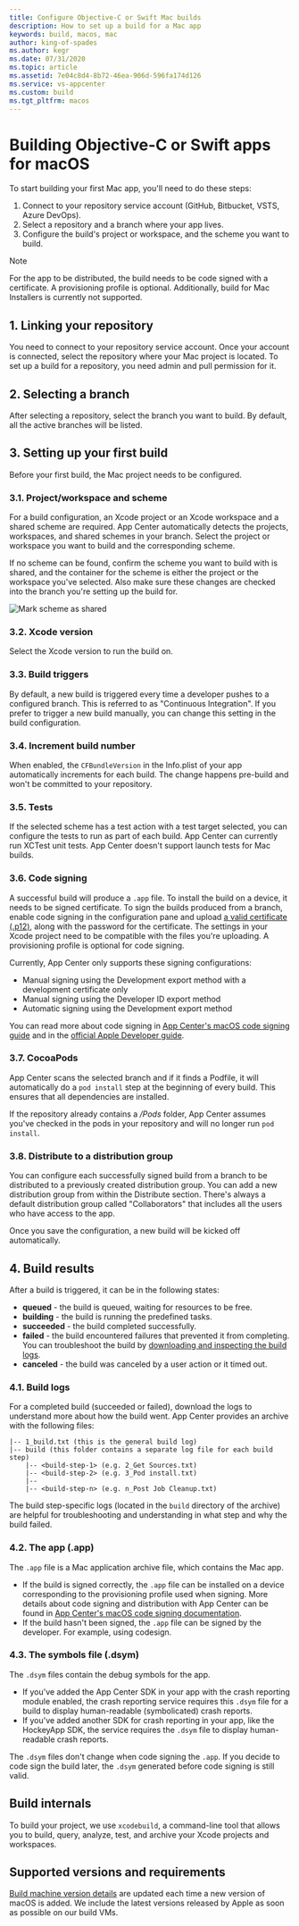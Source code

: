```yaml
---
title: Configure Objective-C or Swift Mac builds
description: How to set up a build for a Mac app
keywords: build, macos, mac
author: king-of-spades
ms.author: kegr
ms.date: 07/31/2020
ms.topic: article
ms.assetid: 7e04c8d4-8b72-46ea-906d-596fa174d126
ms.service: vs-appcenter
ms.custom: build
ms.tgt_pltfrm: macos
---
```


# Building Objective-C or Swift apps for macOS
To start building your first Mac app, you'll need to do these steps:

1. Connect to your repository service account (GitHub, Bitbucket, VSTS, Azure DevOps).
2. Select a repository and a branch where your app lives.
3. Configure the build's project or workspace, and the scheme you want to build.

> [!NOTE]
> For the app to be distributed, the build needs to be code signed with a certificate. A provisioning profile is optional.  Additionally, build for Mac Installers is currently not supported.

## 1. Linking your repository
You need to connect to your repository service account. Once your account is connected, select the repository where your Mac project is located. To set up a build for a repository, you need admin and pull permission for it.

## 2. Selecting a branch
After selecting a repository, select the branch you want to build. By default, all the active branches will be listed.

## 3. Setting up your first build
Before your first build, the Mac project needs to be configured.

### 3.1. Project/workspace and scheme
For a build configuration, an Xcode project or an Xcode workspace and a shared scheme are required. App Center automatically detects the projects, workspaces, and shared schemes in your branch. Select the project or workspace you want to build and the corresponding scheme.

If no scheme can be found, confirm the scheme you want to build with is shared, and the container for the scheme is either the project or the workspace you've selected. Also make sure these changes are checked into the branch you're setting up the build for.

![Mark scheme as shared](images/xcode-share-scheme.png "Marking a scheme as shared in Xcode")

### 3.2. Xcode version
Select the Xcode version to run the build on.

### 3.3. Build triggers
By default, a new build is triggered every time a developer pushes to a configured branch. This is referred to as "Continuous Integration". If you prefer to trigger a new build manually, you can change this setting in the build configuration.

### 3.4. Increment build number
When enabled, the `CFBundleVersion` in the Info.plist of your app automatically increments for each build. The change happens pre-build and won't be committed to your repository.

### 3.5. Tests
If the selected scheme has a test action with a test target selected, you can configure the tests to run as part of each build. App Center can currently run XCTest unit tests. App Center doesn't support launch tests for Mac builds.

### 3.6. Code signing
A successful build will produce a `.app` file. To install the build on a device, it needs to be signed certificate. To sign the builds produced from a branch, enable code signing in the configuration pane and upload [a valid certificate (.p12)](~/build/macos/code-signing.md#uploading-code-signing-files), along with the password for the certificate. The settings in your Xcode project need to be compatible with the files you're uploading. A provisioning profile is optional for code signing.

Currently, App Center only supports these signing configurations:

- Manual signing using the Development export method with a development certificate only
- Manual signing using the Developer ID export method
- Automatic signing using the Development export method

You can read more about code signing in [App Center's macOS code signing guide](~/build/macos/code-signing.md) and in the [official Apple Developer guide](https://developer.apple.com/support/code-signing/).

### 3.7. CocoaPods
App Center scans the selected branch and if it finds a Podfile, it will automatically do a `pod install` step at the beginning of every build. This ensures that all dependencies are installed.

If the repository already contains a */Pods* folder, App Center assumes you've checked in the pods in your repository and will no longer run `pod install`.

### 3.8. Distribute to a distribution group
You can configure each successfully signed build from a branch to be distributed to a previously created distribution group. You can add a new distribution group from within the Distribute section. There's always a default distribution group called "Collaborators" that includes all the users who have access to the app.

Once you save the configuration, a new build will be kicked off automatically.

## 4. Build results
After a build is triggered, it can be in the following states:

- **queued** -  the build is queued, waiting for resources to be free.
- **building** - the build is running the predefined tasks.
- **succeeded** - the build completed successfully.
- **failed** - the build encountered failures that prevented it from completing. You can troubleshoot the build by [downloading and inspecting the build logs](~/build/troubleshooting/build-failed.md#isolating-and-interpreting-error-messages).
- **canceled** - the build was canceled by a user action or it timed out.

### 4.1. Build logs
For a completed build (succeeded or failed), download the logs to understand more about how the build went. App Center provides an archive with the following files:

```NA
|-- 1_build.txt (this is the general build log)
|-- build (this folder contains a separate log file for each build step)
    |-- <build-step-1> (e.g. 2_Get Sources.txt)
    |-- <build-step-2> (e.g. 3_Pod install.txt)
    |--
    |-- <build-step-n> (e.g. n_Post Job Cleanup.txt)
```

The build step-specific logs (located in the `build` directory of the archive) are helpful for troubleshooting and understanding in what step and why the build failed.

### 4.2. The app (.app)
The `.app` file is a Mac application archive file, which contains the Mac app.

- If the build is signed correctly, the `.app` file can be installed on a device corresponding to the provisioning profile used when signing. More details about code signing and distribution with App Center can be found in [App Center's macOS code signing documentation](~/build/macos/code-signing.md).
- If the build hasn't been signed, the `.app` file can be signed by the developer. For example, using codesign.

### 4.3. The symbols file (.dsym)
The `.dsym` files contain the debug symbols for the app.

- If you've added the App Center SDK in your app with the crash reporting module enabled, the crash reporting service requires this `.dsym` file for a build to display human-readable (symbolicated) crash reports.
- If you've added another SDK for crash reporting in your app, like the HockeyApp SDK, the service requires the `.dsym` file to display human-readable crash reports.

The `.dsym` files don't change when code signing the `.app`. If you decide to code sign the build later, the `.dsym` generated before code signing is still valid.

[xcode-share-scheme]: images/xcode-share-scheme.png "Marking a scheme as shared in Xcode"

## Build internals
To build your project, we use `xcodebuild`, a command-line tool that allows you to build, query, analyze, test, and archive your Xcode projects and workspaces.

## Supported versions and requirements
[Build machine version details](~/build/software.md) are updated each time a new version of macOS is added. We include the latest versions released by Apple as soon as possible on our build VMs.
